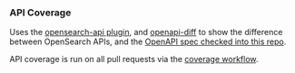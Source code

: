 ### API Coverage

Uses the [opensearch-api plugin](https://github.com/dblock/opensearch-api), and [openapi-diff](https://github.com/OpenAPITools/openapi-diff) to show the difference between OpenSearch APIs, and the [OpenAPI spec checked into this repo](../builds/OpenSearch.latest.yaml).

API coverage is run on all pull requests via the [coverage workflow](../.github/workflows/coverage.yml).


